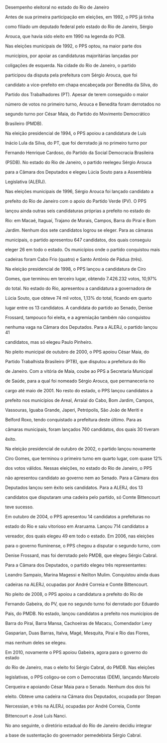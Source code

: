 

Desempenho eleitoral no estado do Rio de Janeiro



Antes de sua primeira participação em eleições, em 1992, o PPS já tinha

como filiado um deputado federal pelo estado do Rio de Janeiro, Sérgio

Arouca, que havia sido eleito em 1990 na legenda do PCB.



Nas eleições municipais de 1992, o PPS optou, na maior parte dos

municípios, por apoiar as candidaturas majoritárias lançadas por

coligações de esquerda. Na cidade do Rio de Janeiro, o partido

participou da disputa pela prefeitura com Sérgio Arouca, que foi

candidato a vice-prefeito em chapa encabeçada por Benedita da Silva, do

Partido dos Trabalhadores (PT). Apesar de terem conseguido o maior

número de votos no primeiro turno, Arouca e Benedita foram derrotados no

segundo turno por César Maia, do Partido do Movimento Democrático

Brasileiro (PMDB).



Na eleição presidencial de 1994, o PPS apoiou a candidatura de Luís

Inácio Lula da Silva, do PT, que foi derrotado já no primeiro turno por

Fernando Henrique Cardoso, do Partido da Social Democracia Brasileira

(PSDB). No estado do Rio de Janeiro, o partido reelegeu Sérgio Arouca

para a Câmara dos Deputados e elegeu Lúcia Souto para a Assembleia

Legislativa (ALERJ).



Nas eleições municipais de 1996, Sérgio Arouca foi lançado candidato a

prefeito do Rio de Janeiro com o apoio do Partido Verde (PV). O PPS

lançou ainda outras seis candidaturas próprias a prefeito no estado do

Rio: em Macaé, Itaguaí, Trajano de Morais, Campos, Barra do Piraí e Bom

Jardim. Nenhum dos sete candidatos logrou se eleger. Para as câmaras

municipais, o partido apresentou 647 candidatos, dos quais conseguiu

eleger 26 em todo o estado. Os municípios onde o partido conquistou mais

cadeiras foram Cabo Frio (quatro) e Santo Antônio de Pádua (três).



Na eleição presidencial de 1998, o PPS lançou a candidatura de Ciro

Gomes, que terminou em terceiro lugar, obtendo 7.426.232 votos, 10,97%

do total. No estado do Rio, apresentou a candidatura a governadora de

Lúcia Souto, que obteve 74 mil votos, 1,13% do total, ficando em quarto

lugar entre os 13 candidatos. A candidata do partido ao Senado, Denise

Frossard, tampouco foi eleita, e a agremiação também não conquistou

nenhuma vaga na Câmara dos Deputados. Para a ALERJ, o partido lançou 41

candidatos, mas só elegeu Paulo Pinheiro.



No pleito municipal de outubro de 2000, o PPS apoiou César Maia, do

Partido Trabalhista Brasileiro (PTB), que disputou a prefeitura do Rio

de Janeiro. Com a vitória de Maia, coube ao PPS a Secretaria Municipal

de Saúde, para a qual foi nomeado Sérgio Arouca, que permaneceria no

cargo até maio de 2001. No resto do estado, o PPS lançou candidatos a

prefeito nos municípios de Areal, Arraial do Cabo, Bom Jardim, Campos,

Vassouras, Iguaba Grande, Japeri, Petrópolis, São João de Meriti e

Belford Roxo, tendo conquistado a prefeitura deste último. Para as

câmaras municipais, foram lançados 760 candidatos, dos quais 30 tiveram

êxito.



Na eleição presidencial de outubro de 2002, o partido lançou novamente

Ciro Gomes, que terminou o primeiro turno em quarto lugar, com quase 12%

dos votos válidos. Nessas eleições, no estado do Rio de Janeiro, o PPS

não apresentou candidato ao governo nem ao Senado. Para a Câmara dos

Deputados lançou sem êxito seis candidatos. Para a ALERJ, dos 13

candidatos que disputaram uma cadeira pelo partido, só Comte Bittencourt

teve sucesso.



Em outubro de 2004, o PPS apresentou 14 candidatos a prefeituras no

estado do Rio e saiu vitorioso em Araruama. Lançou 714 candidatos a

vereador, dos quais elegeu 49 em todo o estado. Em 2006, nas eleições

para o governo fluminense, o PPS chegou a disputar o segundo turno, com

Denise Frossard, mas foi derrotado pelo PMDB, que elegeu Sérgio Cabral.

Para a Câmara dos Deputados, o partido elegeu três representantes:

Leandro Sampaio, Marina Magessi e Neilton Mulim. Conquistou ainda duas

cadeiras na ALERJ, ocupadas por André Correia e Comte Bittencourt.



No pleito de 2008, o PPS apoiou a candidatura a prefeito do Rio de

Fernando Gabeira, do PV, que no segundo turno foi derrotado por Eduardo

Pais, do PMDB. No estado, lançou candidatos a prefeito nos municípios de

Barra do Piraí, Barra Mansa, Cachoeiras de Macacu, Comendador Levy

Gasparian, Duas Barras, Italva, Magé, Mesquita, Piraí e Rio das Flores,

mas nenhum deles se elegeu.



Em 2010, novamente o PPS apoiou Gabeira, agora para o governo do estado

do Rio de Janeiro, mas o eleito foi Sérgio Cabral, do PMDB. Nas eleições

legislativas, o PPS coligou-se com o Democratas (DEM), lançando Marcelo

Cerqueira e apoiando César Maia para o Senado. Nenhum dos dois foi

eleito. Obteve uma cadeira na Câmara dos Deputados, ocupada por Stepan

Nercessian, e três na ALERJ, ocupadas por André Correia, Comte

Bittencourt e José Luís Nanci.



No ano seguinte, o diretório estadual do Rio de Janeiro decidiu integrar

a base de sustentação do governador pemedebista Sérgio Cabral.



